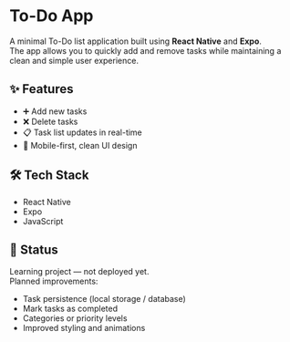 # To-Do App

A minimal To-Do list application built using **React Native** and **Expo**.  
The app allows you to quickly add and remove tasks while maintaining a clean and simple user experience.

## ✨ Features
- ➕ Add new tasks
- ❌ Delete tasks
- 📋 Task list updates in real-time
- 📱 Mobile-first, clean UI design

## 🛠️ Tech Stack
- React Native
- Expo
- JavaScript

## 📌 Status
Learning project — not deployed yet.  
Planned improvements:
- Task persistence (local storage / database)
- Mark tasks as completed
- Categories or priority levels
- Improved styling and animations
